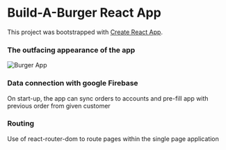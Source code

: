 # Build-A-Burger React App

This project was bootstrapped with [Create React App](https://github.com/facebookincubator/create-react-app).

### The outfacing appearance of the app
![Burger App](https://i.imgur.com/QP4EuOF.png)

### Data connection with google Firebase
On start-up, the app can sync orders to accounts and pre-fill app with previous order from given customer

### Routing
Use of react-router-dom to route pages within the single page application
